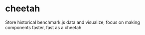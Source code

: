 cheetah
=======

 Store historical benchmark.js data and visualize, focus on making components faster, fast as a cheetah
